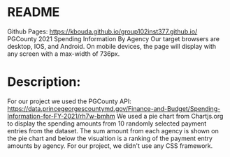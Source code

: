 # README
Github Pages: https://kbouda.github.io/group102inst377.github.io/
PGCounty 2021 Spending Information By Agency
Our target browsers are desktop, IOS, and Android. On mobile devices, the page will display with any screen with
a max-width of 736px.


# Description:
For our project we used the PGCounty API: https://data.princegeorgescountymd.gov/Finance-and-Budget/Spending-Information-for-FY-2021/rh7w-bmhm
We used a pie chart from Chartjs.org to display the spending amounts from 10 randomly selected payment entries from the dataset.
The sum amount from each agency is shown on the pie chart and below the visualtion is a ranking of the payment entry amounts by agency.
For our project, we didn't use any CSS framework.